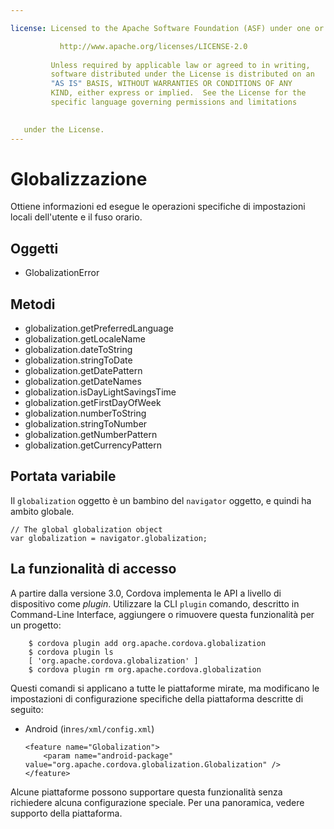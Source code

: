 ```yaml
---

license: Licensed to the Apache Software Foundation (ASF) under one or more contributor license agreements. See the NOTICE file distributed with this work for additional information regarding copyright ownership. The ASF licenses this file to you under the Apache License, Version 2.0 (the "License"); you may not use this file except in compliance with the License. You may obtain a copy of the License at

           http://www.apache.org/licenses/LICENSE-2.0
    
         Unless required by applicable law or agreed to in writing,
         software distributed under the License is distributed on an
         "AS IS" BASIS, WITHOUT WARRANTIES OR CONDITIONS OF ANY
         KIND, either express or implied.  See the License for the
         specific language governing permissions and limitations
    

   under the License.
---
```


# Globalizzazione

Ottiene informazioni ed esegue le operazioni specifiche di impostazioni locali dell'utente e il fuso orario.

## Oggetti

*   GlobalizationError

## Metodi

*   globalization.getPreferredLanguage
*   globalization.getLocaleName
*   globalization.dateToString
*   globalization.stringToDate
*   globalization.getDatePattern
*   globalization.getDateNames
*   globalization.isDayLightSavingsTime
*   globalization.getFirstDayOfWeek
*   globalization.numberToString
*   globalization.stringToNumber
*   globalization.getNumberPattern
*   globalization.getCurrencyPattern

## Portata variabile

Il `globalization` oggetto è un bambino del `navigator` oggetto, e quindi ha ambito globale.

    // The global globalization object
    var globalization = navigator.globalization;
    

## La funzionalità di accesso

A partire dalla versione 3.0, Cordova implementa le API a livello di dispositivo come *plugin*. Utilizzare la CLI `plugin` comando, descritto in Command-Line Interface, aggiungere o rimuovere questa funzionalità per un progetto:

        $ cordova plugin add org.apache.cordova.globalization
        $ cordova plugin ls
        [ 'org.apache.cordova.globalization' ]
        $ cordova plugin rm org.apache.cordova.globalization
    

Questi comandi si applicano a tutte le piattaforme mirate, ma modificano le impostazioni di configurazione specifiche della piattaforma descritte di seguito:

*   Android (in`res/xml/config.xml`)
    
        <feature name="Globalization">
            <param name="android-package" value="org.apache.cordova.globalization.Globalization" />
        </feature>
        

Alcune piattaforme possono supportare questa funzionalità senza richiedere alcuna configurazione speciale. Per una panoramica, vedere supporto della piattaforma.